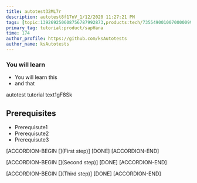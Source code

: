 ```yaml
---
title: autotest32ML7r
description: autotest8f17nV_1/12/2020 11:27:21 PM
tags: [topic:139269250608756787992873,products:tech/73554900100700000996,tutorial:experience/advanced]
primary_tag: tutorial:product/sapHana
time: 174
author_profile: https://github.com/ksAutotests
author_name: ksAutotests
---
```

### You will learn
- You will learn this
- and that

autotest tutorial text1gF8Sk

## Prerequisites
- Prerequisute1
- Prerequisute2
- Prerequisute3

[ACCORDION-BEGIN [](First step)]
[DONE]
[ACCORDION-END]

[ACCORDION-BEGIN [](Second step)]
[DONE]
[ACCORDION-END]

[ACCORDION-BEGIN [](Third step)]
[DONE]
[ACCORDION-END]

